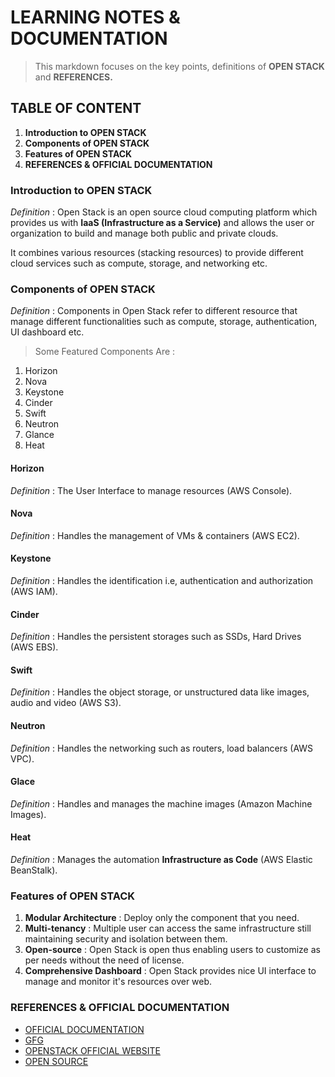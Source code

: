 # LEARNING NOTES & DOCUMENTATION

> This markdown focuses on the key points, definitions of **OPEN STACK** and **REFERENCES.**

## TABLE OF CONTENT

1. **Introduction to OPEN STACK**
2. **Components of OPEN STACK**
3. **Features of OPEN STACK**
4. **REFERENCES & OFFICIAL DOCUMENTATION**

### Introduction to OPEN STACK

_Definition_ : Open Stack is an open source cloud computing platform which provides us with **IaaS (Infrastructure as a Service)** and allows the user or organization to build and manage both public and private clouds.

It combines various resources (stacking resources) to provide different cloud services such as compute, storage, and networking etc.

### Components of OPEN STACK

_Definition_ : Components in Open Stack refer to different resource that manage different functionalities such as compute, storage, authentication, UI dashboard etc.

> Some Featured Components Are :

1.  Horizon
2.  Nova
3.  Keystone
4.  Cinder
5.  Swift
6.  Neutron
7.  Glance
8.  Heat

#### Horizon

_Definition_ : The User Interface to manage resources (AWS Console).

#### Nova

_Definition_ : Handles the management of VMs & containers (AWS EC2).

#### Keystone

_Definition_ : Handles the identification i.e, authentication and authorization (AWS IAM).

#### Cinder

_Definition_ : Handles the persistent storages such as SSDs, Hard Drives (AWS EBS).

#### Swift

_Definition_ : Handles the object storage, or unstructured data like images, audio and video (AWS S3).

#### Neutron

_Definition_ : Handles the networking such as routers, load balancers (AWS VPC).

#### Glace

_Definition_ : Handles and manages the machine images (Amazon Machine Images).

#### Heat

_Definition_ : Manages the automation **Infrastructure as Code** (AWS Elastic BeanStalk).

### Features of OPEN STACK

1. **Modular Architecture** : Deploy only the component that you need.
2. **Multi-tenancy** : Multiple user can access the same infrastructure still maintaining security and isolation between them.
3. **Open-source** : Open Stack is open thus enabling users to customize as per needs without the need of license.
4. **Comprehensive Dashboard** : Open Stack provides nice UI interface to manage and monitor it's resources over web.

### REFERENCES & OFFICIAL DOCUMENTATION

- [OFFICIAL DOCUMENTATION](https://docs.openstack.org/devstack/latest/)
- [GFG](https://www.geeksforgeeks.org/introduction-to-openstack/)
- [OPENSTACK OFFICIAL WEBSITE](https://www.openstack.org/)
- [OPEN SOURCE](https://opensource.com/resources/what-is-openstack)
